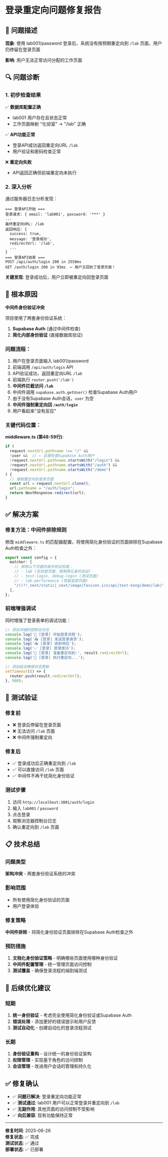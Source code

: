 # 登录重定向问题修复报告

## 🎯 问题描述

**现象**: 使用 lab001/password 登录后，系统没有按预期重定向到 `/lab` 页面，用户仍停留在登录页面

**影响**: 用户无法正常访问分配的工作页面

## 🔍 问题诊断

### 1. 初步检查结果

✅ **数据库配置正确**
- lab001 用户存在且状态正常
- 工作页面映射 "化验室" → "/lab" 正确

✅ **API功能正常**
- 登录API成功返回重定向URL `/lab`
- 用户验证和密码检查正常

❌ **重定向失败**
- API返回正确但前端重定向未执行

### 2. 深入分析

通过服务器日志分析发现：

```
=== 登录API开始 ===
登录请求: { email: 'lab001', password: '***' }
...
最终重定向URL: /lab
返回响应: {
  success: true,
  message: '登录成功',
  redirectUrl: '/lab',
  ...
}
=== 登录API结束 ===
POST /api/auth/login 200 in 2558ms
GET /auth/login 200 in 93ms  ← 用户又回到了登录页面！
```

**关键发现**: 登录成功后，用户立即被重定向回登录页面

## 🚨 根本原因

**中间件身份验证冲突**

项目使用了两套身份验证系统：
1. **Supabase Auth** (通过中间件检查)
2. **简化内部身份验证** (直接数据库验证)

### 问题流程：
1. 用户在登录页面输入 lab001/password
2. 前端调用 `/api/auth/login` API
3. API验证成功，返回重定向URL `/lab`
4. 前端执行 `router.push('/lab')`
5. **中间件拦截访问 `/lab`**
6. 中间件调用 `supabase.auth.getUser()` 检查Supabase Auth用户
7. 由于没有Supabase Auth会话，`user` 为空
8. **中间件强制重定向回 `/auth/login`**
9. 用户看起来"没有反应"

### 关键代码位置：

**middleware.ts (第48-59行)**:
```typescript
if (
  request.nextUrl.pathname !== "/" &&
  !user &&  // ← 这里检查Supabase Auth用户
  !request.nextUrl.pathname.startsWith("/login") &&
  !request.nextUrl.pathname.startsWith("/auth") &&
  !request.nextUrl.pathname.startsWith("/demo")
) {
  // 强制重定向到登录页面
  const url = request.nextUrl.clone();
  url.pathname = "/auth/login";
  return NextResponse.redirect(url);
}
```

## ✅ 解决方案

### 修复方法：中间件排除规则

修改 `middleware.ts` 的匹配器配置，将使用简化身份验证的页面排除在Supabase Auth检查之外：

```typescript
export const config = {
  matcher: [
    // 排除以下页面的身份验证检查：
    // - lab (实验室页面，使用简化身份验证)
    // - test-login, debug-login (测试页面)
    // - lab-performance (性能监控页面)
    "/((?!_next/static|_next/image|favicon.ico|api|test-kong|demo|lab|test-login|debug-login|lab-performance|.*\\.(?:svg|png|jpg|jpeg|gif|webp)$).*)",
  ],
};
```

### 前端增强调试

同时增强了登录表单的调试功能：

```typescript
// 添加详细的控制台日志
console.log('🚀 [登录] 开始登录流程');
console.log('📤 [登录] 发送登录请求');
console.log('📥 [登录] 收到响应');
console.log('✅ [登录] 登录成功');
console.log('🔄 [登录] 准备重定向到:', result.redirectUrl);
console.log('🚀 [登录] 执行重定向...');

// 添加延迟确保状态更新
setTimeout(() => {
  router.push(result.redirectUrl);
}, 500);
```

## 🧪 测试验证

### 修复前
- ❌ 登录后停留在登录页面
- ❌ 无法访问 `/lab` 页面
- ❌ 中间件强制重定向

### 修复后
- ✅ 登录成功后正确重定向到 `/lab`
- ✅ 可以直接访问 `/lab` 页面
- ✅ 中间件不再干扰简化身份验证

### 测试步骤
1. 访问 `http://localhost:3001/auth/login`
2. 输入 `lab001` / `password`
3. 点击登录
4. 观察浏览器控制台日志
5. 确认重定向到 `/lab` 页面

## 📋 技术总结

### 问题类型
**架构冲突** - 两套身份验证系统的冲突

### 影响范围
- 所有使用简化身份验证的页面
- 用户登录体验

### 修复策略
**中间件排除** - 将简化身份验证页面排除在Supabase Auth检查之外

### 预防措施
1. **文档化身份验证策略** - 明确哪些页面使用哪种身份验证
2. **中间件配置管理** - 统一管理页面访问控制
3. **测试覆盖** - 确保登录流程的端到端测试

## 🔮 后续优化建议

### 短期
1. **统一身份验证** - 考虑完全使用简化身份验证或Supabase Auth
2. **错误处理** - 添加更好的错误提示和用户反馈
3. **测试自动化** - 创建自动化的登录流程测试

### 长期
1. **身份验证重构** - 设计统一的身份验证架构
2. **权限管理** - 实现基于角色的访问控制
3. **会话管理** - 改进用户会话的管理和持久化

## ✅ 修复确认

- ✅ **问题已解决**: 登录重定向功能正常
- ✅ **测试通过**: lab001 用户可以正常登录并重定向到 `/lab`
- ✅ **无副作用**: 其他页面的访问控制不受影响
- ✅ **向后兼容**: 现有功能保持正常

---

**修复时间**: 2025-06-26  
**修复状态**: ✅ 完成  
**测试状态**: ✅ 通过  
**部署状态**: ✅ 已部署
